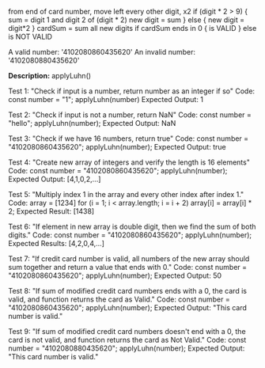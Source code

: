 from end of card number, move left
every other digit, x2
  if (digit * 2  > 9) {
    sum = digit 1 and digit 2 of (digit * 2)
    new digit = sum
  } else {
    new digit = digit*2
  }
  cardSum = sum all new digits
  if cardSum ends in 0 {
  is VALID
  }   else
    is NOT VALID 


A valid number: '4102080860435620'
An invalid number: '4102080880435620'

**Description:** applyLuhn()

Test 1: "Check if input is a number, return number as an integer if so"
Code:
  const number = "1";
  applyLuhn(number)
Expected Output: 1 

Test 2: "Check if input is not a number, return NaN"
Code:   const number = "hello";
        applyLuhn(number);
Expected Output: NaN

Test 3: "Check if we have 16 numbers, return true"
Code:   const number = "4102080860435620";
        applyLuhn(number);
Expected Output: true

Test 4: "Create new array of integers and verify the length is 16 elements"
Code:   const number = "4102080860435620";
        applyLuhn(number);
Expected Output: [4,1,0,2,...]

Test 5: "Multiply index 1 in the array and every other index after index 1."
Code: array = [1234]
      for (i = 1; i < array.length; i = i + 2)
      array[i] = array[i] * 2;
Expected Result: [1438]

Test 6: "If element in new array is double digit, then we find the sum of both digits."
Code:
const number = "4102080860435620";
        applyLuhn(number);
Expected Results: [4,2,0,4,...]

Test 7: "If credit card number is valid, all numbers of the new array should sum together and return a value that ends with 0."
Code:
        const number = "4102080860435620";
        applyLuhn(number);
Expected Output: 50

Test 8: "If sum of modified credit card numbers ends with a 0, the card is valid, and function returns the card as Valid."
Code:
        const number = "4102080860435620";
        applyLuhn(number);
Expected Output: "This card number is valid."

Test 9: "If sum of modified credit card numbers doesn't end with a 0, the card is not valid, and function returns the card as Not Valid."
Code:
        const number = "4102080880435620";
        applyLuhn(number);
Expected Output: "This card number is valid."



